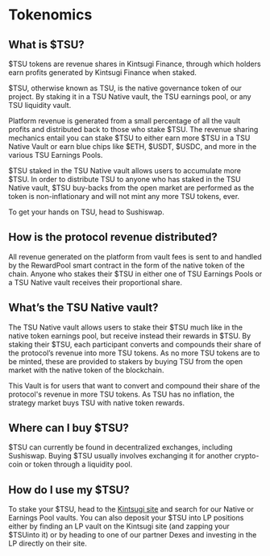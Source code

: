 # Tokenomics

## **What is $TSU?**

$TSU tokens are revenue shares in Kintsugi Finance, through which holders earn profits generated by Kintsugi Finance when staked.

$TSU, otherwise known as TSU, is the native governance token of our project. By staking it in a TSU Native vault, the TSU earnings pool, or any TSU liquidity vault.

Platform revenue is generated from a small percentage of all the vault profits and distributed back to those who stake $TSU. The revenue sharing mechanics entail you can stake $TSU to either earn more $TSU in a TSU Native Vault or earn blue chips like $ETH, $USDT, $USDC, and more in the various TSU Earnings Pools.


$TSU staked in the TSU Native vault allows users to accumulate more $TSU. In order to distribute TSU to anyone who has staked in the TSU Native vault, $TSU buy-backs from the open market are performed as the token is non-inflationary and will not mint any more TSU tokens, ever.

To get your hands on TSU, head to Sushiswap.

## **How is the protocol revenue distributed?**

All revenue generated on the platform from vault fees is sent to and handled by the RewardPool smart contract in the form of the native token of the chain. Anyone who stakes their $TSU in either one of TSU Earnings Pools or a TSU Native vault receives their proportional share.

## **What’s the** TSU Native **vault?**

The TSU Native vault allows users to stake their $TSU much like in the native token earnings pool, but receive instead their rewards in $TSU. By staking their $TSU, each participant converts and compounds their share of the protocol’s revenue into more TSU tokens. As no more TSU tokens are to be minted, these are provided to stakers by buying TSU from the open market with the native token of the blockchain.

This Vault is for users that want to convert and compound their share of the protocol's revenue in more TSU tokens. As TSU has no inflation, the strategy market buys TSU with native token rewards.

## **Where can I buy $TSU?**

$TSU can currently be found in decentralized exchanges, including Sushiswap.        Buying $TSU usually involves exchanging it for another crypto-coin or token through a liquidity pool.

## **How do I use my $TSU?**

To stake your $TSU, head to the [Kintsugi site](https://app.kintsugi.finance) and search for our Native or Earnings Pool vaults. You can also deposit your $TSU into LP positions either by finding an LP vault on the Kintsugi site (and zapping your $TSUinto it) or by heading to one of our partner Dexes and investing in the LP directly on their site.